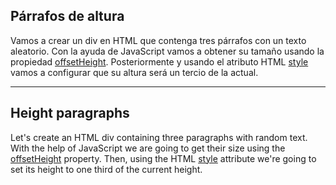 ## Párrafos de altura

Vamos a crear un div en HTML que contenga tres párrafos con un texto aleatorio. Con la ayuda de JavaScript vamos a obtener su tamaño usando la propiedad [offsetHeight](https://developer.mozilla.org/en-US/docs/Web/API/HTMLElement/offsetHeight). Posteriormente y usando el atributo HTML [style](https://www.w3schools.com/Tags/att_global_style.asp) vamos a configurar que su altura será un tercio de la actual.

---

## Height paragraphs

Let's create an HTML div containing three paragraphs with random text. With the help of JavaScript we are going to get their size using the [offsetHeight](https://developer.mozilla.org/en-US/docs/Web/API/HTMLElement/offsetHeight) property. Then, using the HTML [style](https://www.w3schools.com/Tags/att_global_style.asp) attribute we're going to set its height to one third of the current height.
